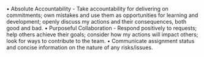 • Absolute Accountability - Take accountability for delivering on commitments; own mistakes and use them as opportunities for learning and development; openly discuss my actions and their consequences, both good and bad.
• Purposeful Collaboration - Respond positively to requests; help others achieve their goals; consider how my actions will impact others; look for ways to contribute to the team.
• Communicate assignment status and concise information on the nature of any risks/issues.
